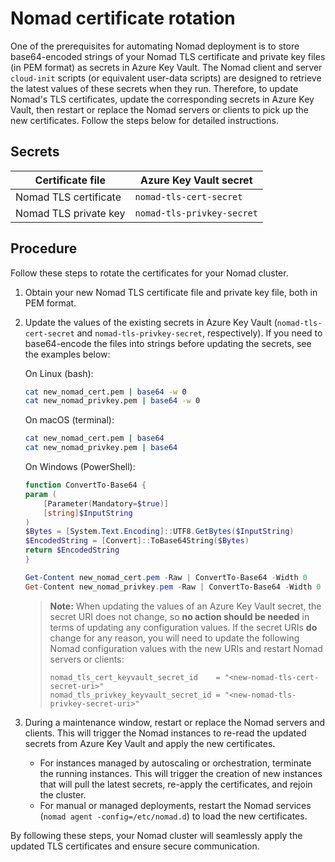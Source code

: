 # Nomad certificate rotation

One of the prerequisites for automating Nomad deployment is to store base64-encoded strings of your Nomad TLS certificate and private key files (in PEM format) as secrets in Azure Key Vault. The Nomad client and server `cloud-init` scripts (or equivalent user-data scripts) are designed to retrieve the latest values of these secrets when they run. Therefore, to update Nomad's TLS certificates, update the corresponding secrets in Azure Key Vault, then restart or replace the Nomad servers or clients to pick up the new certificates. Follow the steps below for detailed instructions.

## Secrets

| Certificate file      | Azure Key Vault secret          |
|-----------------------|---------------------------------|
| Nomad TLS certificate | `nomad-tls-cert-secret`         |
| Nomad TLS private key | `nomad-tls-privkey-secret`      |

## Procedure

Follow these steps to rotate the certificates for your Nomad cluster.

1. Obtain your new Nomad TLS certificate file and private key file, both in PEM format.

2. Update the values of the existing secrets in Azure Key Vault (`nomad-tls-cert-secret` and `nomad-tls-privkey-secret`, respectively). If you need to base64-encode the files into strings before updating the secrets, see the examples below:

    On Linux (bash):

    ```sh
    cat new_nomad_cert.pem | base64 -w 0
    cat new_nomad_privkey.pem | base64 -w 0
    ```

    On macOS (terminal):

    ```sh
    cat new_nomad_cert.pem | base64
    cat new_nomad_privkey.pem | base64
    ```

    On Windows (PowerShell):

    ```powershell
    function ConvertTo-Base64 {
    param (
        [Parameter(Mandatory=$true)]
        [string]$InputString
    )
    $Bytes = [System.Text.Encoding]::UTF8.GetBytes($InputString)
    $EncodedString = [Convert]::ToBase64String($Bytes)
    return $EncodedString
    }

    Get-Content new_nomad_cert.pem -Raw | ConvertTo-Base64 -Width 0
    Get-Content new_nomad_privkey.pem -Raw | ConvertTo-Base64 -Width 0
    ```

    > **Note:**
    > When updating the values of an Azure Key Vault secret, the secret URI does not change, so **no action should be needed** in terms of updating any configuration values. If the secret URIs **do** change for any reason, you will need to update the following Nomad configuration values with the new URIs and restart Nomad servers or clients:
    >
    >```hcl
    >nomad_tls_cert_keyvault_secret_id    = "<new-nomad-tls-cert-secret-uri>"
    >nomad_tls_privkey_keyvault_secret_id = "<new-nomad-tls-privkey-secret-uri>"
    >```

3. During a maintenance window, restart or replace the Nomad servers and clients. This will trigger the Nomad instances to re-read the updated secrets from Azure Key Vault and apply the new certificates.

   - For instances managed by autoscaling or orchestration, terminate the running instances. This will trigger the creation of new instances that will pull the latest secrets, re-apply the certificates, and rejoin the cluster.
   - For manual or managed deployments, restart the Nomad services (`nomad agent -config=/etc/nomad.d`) to load the new certificates.

By following these steps, your Nomad cluster will seamlessly apply the updated TLS certificates and ensure secure communication.